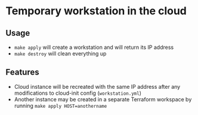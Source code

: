 # Temporary workstation in the cloud

## Usage

- `make apply` will create a workstation and will return its IP address
- `make destroy` will clean everything up

## Features

- Cloud instance will be recreated with the same IP address after any
  modifications to cloud-init config (`workstation.yml`)
- Another instance may be created in a separate Terraform workspace by running
  `make apply HOST=anothername`
